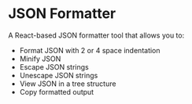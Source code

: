 # JSON Formatter

A React-based JSON formatter tool that allows you to:
- Format JSON with 2 or 4 space indentation
- Minify JSON
- Escape JSON strings
- Unescape JSON strings
- View JSON in a tree structure
- Copy formatted output
